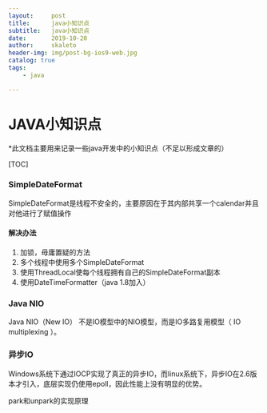 ```yaml
---
layout:     post
title:      java小知识点
subtitle:   java小知识点
date:       2019-10-20
author:     skaleto
header-img: img/post-bg-ios9-web.jpg
catalog: true
tags:
    - java

---
```


# JAVA小知识点

*此文档主要用来记录一些java开发中的小知识点（不足以形成文章的）

[TOC]





### SimpleDateFormat

SimpleDateFormat是线程不安全的，主要原因在于其内部共享一个calendar并且对他进行了赋值操作

#### 解决办法

1. 加锁，毋庸置疑的方法
2. 多个线程中使用多个SimpleDateFormat
3. 使用ThreadLocal使每个线程拥有自己的SimpleDateFormat副本
4. 使用DateTimeFormatter（java 1.8加入）



### Java NIO

Java NIO（New IO） 不是IO模型中的NIO模型，而是IO多路复用模型（ IO multiplexing ）。



### 异步IO

Windows系统下通过IOCP实现了真正的异步IO，而linux系统下，异步IO在2.6版本才引入，底层实现仍使用epoll，因此性能上没有明显的优势。



park和unpark的实现原理